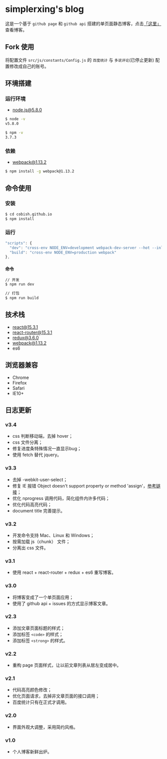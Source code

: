# simplerxing's blog

这是一个基于 ``github page`` 和 ``github api`` 搭建的单页面静态博客，点击[「这里」](http://simplerxing.github.io)查看博客。

## Fork 使用

将配置文件 ``src/js/constants/Config.js`` 的 ``百度统计`` 与 ``多说评论``(已停止更新) 配置修改成自己的账号。

## 环境搭建

### 运行环境

- [node.js@5.8.0](https://nodejs.org)

```bash
$ node -v
v5.8.0

$ npm -v
3.7.3
```


### 依赖

- webpack@1.13.2

```bash
$ npm install -g webpack@1.13.2
```

## 命令使用

### 安装

``` bash
$ cd cobish.github.io
$ npm install
```

### 运行

``` js
"scripts": {
  "dev": "cross-env NODE_ENV=development webpack-dev-server --hot --inline",
  "build": "cross-env NODE_ENV=production webpack"
},
```

#### 命令

``` bash
// 开发
$ npm run dev

// 打包
$ npm run build
```

## 技术栈

- react@15.3.1
- react-router@15.3.1
- redux@3.6.0
- webpack@1.13.2
- es6

## 浏览器兼容

- Chrome
- Firefox
- Safari
- IE10+

## 日志更新

### v3.4

- css 判断移动端，去掉 hover；
- css 文件分离；
- 修复进度条特殊情况一直显示bug；
- 使用 fetch 替代 jquery。

### v3.3

- 去掉 -webkit-user-select；
- 修复 IE 报错 Object doesn't support property or method 'assign'，[参考链接](https://github.com/mozilla-services/react-jsonschema-form/issues/206)；
- 优化 nprogress 调用代码，简化组件内许多代码；
- 优化代码高亮代码；
- document title 完善提示。

### v3.2

- 开发命令支持 Mac、Linux 和 Windows；
- 按需加载 js（chunk） 文件；
- 分离出 css 文件。

### v3.1

- 使用 react + react-router + redux + es6 重写博客。

### v3.0

- 将博客变成了一个单页面应用；
- 使用了 github api + issues 的方式显示博客文章。

### v2.3

- 添加文章页面标题的样式；
- 添加标签 ``<code>`` 的样式；
- 添加标签 ``<strong>`` 的样式。

### v2.2

- 重构 page 页面样式，让以前文章列表从居左变成居中。

### v2.1

- 代码高亮颜色修改；
- 优化页面请求，去掉非文章页面的接口调用；
- 百度统计只有在正式才调用。

### v2.0

- 界面外观大调整，采用简约风格。

### v1.0

- 个人博客新鲜出炉。

